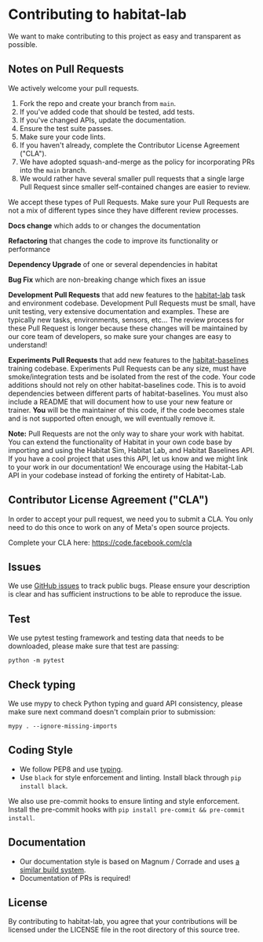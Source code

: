 # Contributing to habitat-lab
We want to make contributing to this project as easy and transparent as
possible.



## Notes on Pull Requests
We actively welcome your pull requests.

1. Fork the repo and create your branch from `main`.
2. If you've added code that should be tested, add tests.
3. If you've changed APIs, update the documentation.
4. Ensure the test suite passes.
5. Make sure your code lints.
6. If you haven't already, complete the Contributor License Agreement ("CLA").
7. We have adopted squash-and-merge as the policy for incorporating PRs into the `main` branch.
8. We would rather have several smaller pull requests that a single large Pull Request since smaller self-contained changes are easier to review.

We accept these types of Pull Requests. Make sure your Pull Requests are not a mix of different types since they have different review processes.

**Docs change** which adds to or changes the documentation

**Refactoring** that changes  the code to improve its functionality or performance

**Dependency Upgrade** of one or several dependencies in habitat

**Bug Fix** which are non-breaking change which fixes an issue

**Development Pull Requests** that add new features to the [habitat-lab](/habitat-lab) task and environment codebase. Development Pull Requests must be small, have unit testing, very extensive documentation and examples. These are typically new tasks, environments, sensors, etc... The review process for these Pull Request is longer because these changes will be maintained by our core team of developers, so make sure your changes are easy to understand!

**Experiments Pull Requests** that add new features to the [habitat-baselines](/habitat-baselines/) training codebase. Experiments Pull Requests can be any size, must have smoke/integration tests and be isolated from the rest of the code. Your code additions should not rely on other habitat-baselines code. This is to avoid dependencies between different parts of habitat-baselines. You must also include a README that will document how to use your new feature or trainer. **You** will be the maintainer of this code, if the code becomes stale and is not supported often enough, we will eventually remove it.

__Note:__ Pull Requests are not the only way to share your work with habitat. You can extend the functionality of Habitat in your own code base by importing and using the Habitat Sim, Habitat Lab, and Habitat Baselines API. If you have a cool project that uses this API, let us know and we might link to your work in our documentation! We encourage using the Habitat-Lab API in your codebase instead of forking the entirety of Habitat-Lab.


## Contributor License Agreement ("CLA")
In order to accept your pull request, we need you to submit a CLA. You only need
to do this once to work on any of Meta's open source projects.

Complete your CLA here: <https://code.facebook.com/cla>

## Issues
We use [GitHub issues](../../issues) to track public bugs. Please ensure your description is
clear and has sufficient instructions to be able to reproduce the issue.

## Test
We use pytest testing framework and testing data that needs to be downloaded, please make sure that test are passing:
```
python -m pytest
```

## Check typing
We use mypy to check Python typing and guard API consistency, please make sure next command doesn't complain prior to submission:
```
mypy . --ignore-missing-imports
```

## Coding Style
  - We follow PEP8 and use [typing](https://docs.python.org/3/library/typing.html).
  - Use `black` for style enforcement and linting. Install black through `pip install black`.

  We also use pre-commit hooks to ensure linting and style enforcement. Install the pre-commit hooks with `pip install pre-commit && pre-commit install`.

## Documentation
- Our documentation style is based on Magnum / Corrade and uses [a similar build system](https://mcss.mosra.cz/documentation/doxygen/).
- Documentation of PRs is required!

## License
By contributing to habitat-lab, you agree that your contributions will be licensed
under the LICENSE file in the root directory of this source tree.
